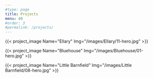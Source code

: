 ```yaml
---
#type: page
title: Projects
menu: 40
#order: 3
#permalink: /projects/
---
```


{{< project_image Name="Ellary" Img="/images/Ellary/11-hero.jpg" >}}

{{< project_image Name="Bluehouse" Img="/images/Bluehouse/01-hero.jpg" >}}

{{< project_image Name="Little Barnfield" Img="/images/Little Barnfield/08-hero.jpg" >}}

